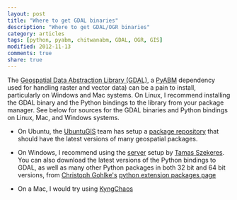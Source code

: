 ```yaml
---
layout: post
title: "Where to get GDAL binaries"
description: "Where to get GDAL/OGR binaries"
category: articles
tags: [python, pyabm, chitwanabm, GDAL, OGR, GIS]
modified: 2012-11-13
comments: true
share: true
---
```


The [Geospatial Data Abstraction Library (GDAL)](http://www.gdal.org), a 
[PyABM](/pyabm) dependency used for handling raster and vector data) can be a 
pain to install, particularly on Windows and Mac systems. On Linux, I recommend 
installing the GDAL binary and the Python bindings to the library from your 
package manager. See below for sources for the GDAL binaries and Python 
bindings on Linux, Mac, and Windows systems.

* On Ubuntu, the [UbuntuGIS](https://wiki.ubuntu.com/UbuntuGIS/)
  team has setup a [package 
  repository](https://launchpad.net/~ubuntugis/+archive/ppa/)
  that should have the latest versions of many geospatial packages.

* On Windows, I recommend using the 
  [server](http://vbkto.dyndns.org:1280/sdk/) setup by [Tamas 
  Szekeres](http://szekerest.blogspot.com). You can also download the latest 
  versions of the Python bindings to GDAL, as well as many other Python 
  packages in both 32 bit and 64 bit versions, from
  [Christoph Gohlke's](http://www.lfd.uci.edu/%7Egohlke/)
  [python extension packages 
  page](http://www.lfd.uci.edu/~gohlke/pythonlibs/#gdal)

* On a Mac, I would try using 
  [KyngChaos](http://www.kyngchaos.com/software:frameworks#gdal_complete)


